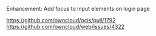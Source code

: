 Enhancement: Add focus to input elements on login page

https://github.com/owncloud/ocis/pull/1792
https://github.com/owncloud/web/issues/4322
